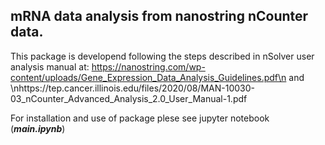 ## mRNA data analysis from nanostring nCounter data.
This package is developend following the steps described in nSolver user analysis manual at:
https://nanostring.com/wp-content/uploads/Gene_Expression_Data_Analysis_Guidelines.pdf\n and 
\nhttps://tep.cancer.illinois.edu/files/2020/08/MAN-10030-03_nCounter_Advanced_Analysis_2.0_User_Manual-1.pdf


For installation and use of package plese see jupyter notebook (*****main.ipynb*****)
